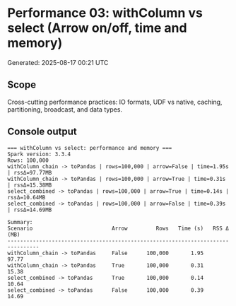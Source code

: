 # Performance 03: withColumn vs select (Arrow on/off, time and memory)

Generated: 2025-08-17 00:21 UTC

## Scope

Cross-cutting performance practices: IO formats, UDF vs native, caching, partitioning, broadcast, and data types.

## Console output

```text
=== withColumn vs select: performance and memory ===
Spark version: 3.3.4
Rows: 100,000
withColumn_chain -> toPandas | rows=100,000 | arrow=False | time=1.95s | rssΔ=97.77MB
withColumn_chain -> toPandas | rows=100,000 | arrow=True | time=0.31s | rssΔ=15.38MB
select_combined -> toPandas | rows=100,000 | arrow=True | time=0.14s | rssΔ=10.64MB
select_combined -> toPandas | rows=100,000 | arrow=False | time=0.39s | rssΔ=14.69MB

Summary:
Scenario                         Arrow         Rows   Time (s)   RSS Δ (MB)
--------------------------------------------------------------------------------
withColumn_chain -> toPandas     False      100,000       1.95        97.77
withColumn_chain -> toPandas     True       100,000       0.31        15.38
select_combined -> toPandas      True       100,000       0.14        10.64
select_combined -> toPandas      False      100,000       0.39        14.69
```
